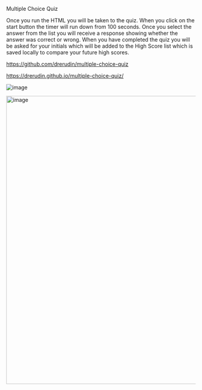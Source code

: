 Multiple Choice Quiz

Once you run the HTML you will be taken to the quiz.
When you click on the start button the timer will run down from 100 seconds.
Once you select the answer from the list you will receive a response showing whether the answer was correct or wrong.
When you have completed the quiz you will be asked for your initials which will be added to the High Score list which is saved locally to compare your future high scores.


https://github.com/drerudin/multiple-choice-quiz


https://drerudin.github.io/multiple-choice-quiz/

![image](https://user-images.githubusercontent.com/99576524/182481298-dcca79c2-11dd-44ee-b00c-61fba47b16f5.png)

<img width="765" alt="image" src="https://user-images.githubusercontent.com/99576524/182481613-defa000f-d582-4655-9480-5aa7c9af44ef.png">
